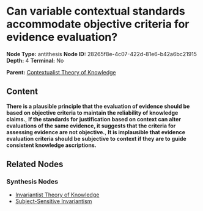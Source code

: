 # Can variable contextual standards accommodate objective criteria for evidence evaluation?

**Node Type:** antithesis
**Node ID:** 28265f8e-4c07-422d-81e6-b42a6bc21915
**Depth:** 4
**Terminal:** No

**Parent:** [Contextualist Theory of Knowledge](contextualist-theory-of-knowledge-synthesis-dad95a0b-4b20-4efa-8c33-3ff6ae121680.md)

## Content

**There is a plausible principle that the evaluation of evidence should be based on objective criteria to maintain the reliability of knowledge claims.**, **If the standards for justification based on context can alter evaluations of the same evidence, it suggests that the criteria for assessing evidence are not objective.**, **It is implausible that evidence evaluation criteria should be subjective to context if they are to guide consistent knowledge ascriptions.**

## Related Nodes

### Synthesis Nodes

- [Invariantist Theory of Knowledge](invariantist-theory-of-knowledge-synthesis-7541c29f-6f5a-40b5-8d7c-490642203fb0.md)
- [Subject-Sensitive Invariantism](subject-sensitive-invariantism-synthesis-ac7bd377-d4df-4a22-96df-b2582c2babe6.md)

